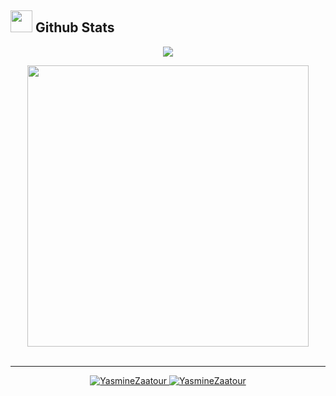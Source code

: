 ## <img src="https://media.giphy.com/media/iY8CRBdQXODJSCERIr/giphy.gif" width="35"><b> Github Stats </b>

<p align="center">
  <img align="center" src="https://github-readme-streak-stats.herokuapp.com/?user=YasmineZaatour&theme=dark&hide_border=true&background=000000&stroke=130F40&ring=7A7ADB&fire=2234AE&currStreakLabel=7A7ADB&sideNums=D3D3D3&currStreakNum=7A7ADB&sideLabels=D3D3D3&dates=D3D3D3" />

</p>

<div align="center">

<a href="https://github.com/YasmineZaatour/">
  <img src="https://github-readme-stats.vercel.app/api?username=YasmineZaatour&include_all_commits=true&count_private=true&show_icons=true&line_height=20&title_color=7A7ADB&icon_color=2234AE&text_color=D3D3D3&bg_color=0,000000,130F40" width="450"/>

 </a>
</div>
</br>

---

<p align="center">
 <a href="https://github.com/YasmineZaatour">
  <img src="https://komarev.com/ghpvc/?username=YasmineZaatour&label=Profile%20views&color=0e75b6&style=flat" alt="YasmineZaatour" />
 </a>
 <a href="https://github.com/YasmineZaatour">
  <img src="https://img.shields.io/github/followers/YasmineZaatour?label=Followers" alt="YasmineZaatour" />
 </a>
</p>
